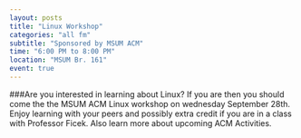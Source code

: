 ```yaml
---
layout: posts
title: "Linux Workshop"
categories: "all fm"
subtitle: "Sponsored by MSUM ACM"
time: "6:00 PM to 8:00 PM"
location: "MSUM Br. 161"
event: true
---
```


###Are you interested in learning about Linux? 
If you are then you should come the the MSUM ACM Linux workshop on wednesday September 28th.
Enjoy learning with your peers and possibly extra credit if you are in a class with Professor Ficek.
Also learn more about upcoming ACM Activities. 
